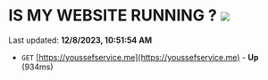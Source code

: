 # IS MY WEBSITE RUNNING ? [![](https://img.shields.io/static/v1?label=Sponsor&message=%E2%9D%A4&logo=GitHub&color=%23fe8e86)](https://github.com/sponsors/<username>)

Last updated: **12/8/2023, 10:51:54 AM**

- `GET` [https://youssefservice.me](https://youssefservice.me) - **Up** (934ms)
